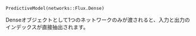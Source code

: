 ```
PredictiveModel(networks::Flux.Dense)
```

Denseオブジェクトとして1つのネットワークのみが渡されると、入力と出力のインデックスが直接抽出されます。
